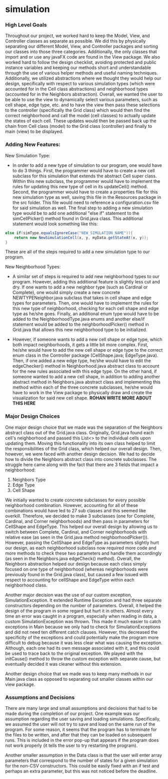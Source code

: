 simulation
====

### High Level Goals
Throughout our project, we worked hard to keep the Model, View, and Controller classes as separate as possible.  We did this by physically separating our different Model, View, and Controller packages and sorting our classes into those three categories.  Additionally, the only classes that import and or use any javaFX code are found in the View package.  We also worked hard to follow the design checklist, avoiding protected and public instance variables and keeping our methods short and understandable through the use of various helper methods and useful naming techniques.  Additionally, we utilized abstractions where we thought they would help our design, specifically with respect to various simulation types (which were accounted for in the Cell class abstractions) and neighborhood types (accounted for in the Neighbors abstraction).  Overall, we wanted the user to be able to use the view to dynamically select various parameters, such as cell shape, edge type, etc. and to have the view then pass these selections to the controller (specifically the Grid class) which would then find the correct neighborhood and call the model (cell classes) to actually update the states of each cell.  These updates would then be passed back up the chain from Cell class (model) to the Grid class (controller) and finally to main (view) to be displayed.  

### Adding New Features:
New Simulation Type:
* In order to add a new type of simulation to our program, one would have to do 3 things.  First, the programmer would have to create a new cell subclass for this simulation that extends the abstract Cell super class.  Within this new subclass, the programmer would have to implement the rules for updating this new type of cell in its updateCell() method.  Second, the programmer would have to create a properties file for this new simulation type as well, saving this file in the Resources package in the src folder.  This file would need to reference a configuration.csv file for said simulation as well.  The final step to adding a new simulation type would be to add one additional "else if" statement to the simCellPicker() method found in Grid.java class.  This additional statement would look something like this: 
```java
else if(simType.equalsIgnoreCase("NEW_SIMULATION_NAME")){
    return new NewSimulationCell(x, y, myData.getStateAt(x, y));
}
```
These are all of the steps required to add a new simulation type to our program.

New Neighborhood Types:
* A similar set of steps is required to add new neighborhood types to our program.  However, adding this additional feature is slightly less cut and dry.  If one wants to add a new neighbor type (such as Cardinal or Complete), one would simply create a new concrete NEWTYPENeighbor.java subclass that takes in cell shape and edge types for parameters.  Then, one would have to implement the rules for this new type of neighborhood, checking for each cell shape and edge type as he/she goes.  Finally, an additional enum type would have to be added to the NeighborhoodType.java enums and another else/if statement would be added to the neighborhoodPicker() method in Grid.java that allows this new neighborhood type to be initialized.  

* However, if someone wants to add a new cell shape or edge type, which both impact neighborhoods, it gets a little bit more complex.  First, he/she would have to add the new cell shape or edge type to the correct enum class in the Controller package (CellShape.java; EdgeType.java).  Then, if one added a new edge type, he/she would have to edit the edgeChecker() method in Neighborhood.java abstract class to account for the new rules associated with this edge type.  On the other hand, if someone wanted to add a new cell shape, in addition to adding another abstract method in Neighbors.java abstract class and implementing this method within each of the three concrete subclasses, he/she would have to work in the View package to physically draw and create the visualization for said new cell shape.  ************ROHAN WRITE MORE ABOUT THIS HERE************

### Major Design Choices
One major design choice that we made was the separation of the Neighbors abstract class out of the Grid.java class.  Originally, Grid.java found each cell's neighborhood and passed this List<> to the individual cells upon updating them.  Moving this functionality into its own class helped to limit the responsibilities of the Grid class, which helped our overall design.  Then, however, we were faced with another design decision.  We had to decide how to divide the Neighbors abstract class into concrete subclasses.  The struggle here came along with the fact that there are 3 fields that impact a neighborhood:
1. Neighbors Type
2. Edge Type
3. Cell Shape

We initially wanted to create concrete subclasses for every possible neighborhood combination.  However, accounting for all of these combinations would have led to 27 sub classes and this seemed like overkill.  Therefore, we decided to make 3 subclasses (one for Complete, Cardinal, and Corner neighborhoods) and then pass in parameters for CellShape and EdgeType.  This helped our overall design by allowing us to switch between Complete, Cardinal, and Corner neighborhoods with relative ease (as seen in the Grid.java method neighborhoodPicker()).  However, passing the CellShape and EdgeType as parameters slightly hurt our design, as each neighborhood subclass now required more code and more methods to check these two parameters and handle them accordingly (as seen in the Neighbors.java edgeCheck() method).  Overall, the Neighbors abstraction helped our design because each class simply focused on one type of neighborhood (whereas neighborhoods were previously found in the Grid.java class), but caused a few issued with respect to accounting for cellShape and EdgeType within each neighborhood class. 

Another major decision was the use of our custom exception, SimulationException. It extended Runtime Exception and had three separate constructors depending on the number of parameters. Overall, it helped the design of the program in some regard but hurt it in others. Almost every time an error was caught in a program, especially when reading in data, a custom SimulationException was thrown. This made it much easier to catch exceptions in Main because we only had to check for SimulationExceptions and did not need ten different catch clauses. However, this decreased the specificity of the exceptions and could potentially make the program more difficult to debug because it was less clear what was causing the exception. Although, each one had its own message associated with it, and this could be used to trace back to the original exception. We played with the initCause() method to throw the custom exception with separate cause, but eventually decided it was cleaner without this extension.

Another design choice that we made was to keep many methods in our Main.java class as opposed to separating out smaller classes within our view package.  

### Assumptions and Decisions

There are many large and small assumptions and decisions that had to be made during the completion of our project. One example was our assumption regarding the user saving and loading simulations. Specifically, we assumed the user will not try to save and load on the same run of the program. For some reason, it seems that the program has to terminate for the files to be written, and after that they can be loaded on subsequent runs. This is included in the error pop-up that appears if the program does not work properly (it tells the user to try restarting the program). 

Another smaller assumption in the Data class is that the user will enter array parameters that correspond to the number of states for a given simulation for the non-CSV constructors. This could be easily fixed with an if test and perhaps an extra parameter, but this was not noticed before the deadline.

